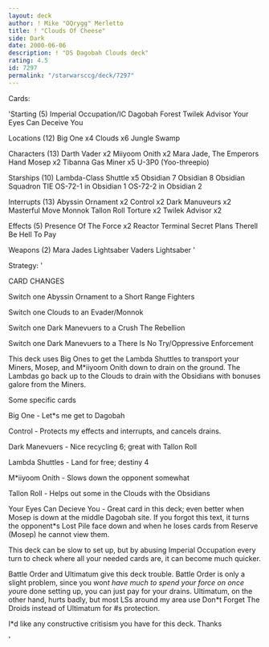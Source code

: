 ```yaml
---
layout: deck
author: ! Mike "OQrygg" Merletto
title: ! "Clouds Of Cheese"
side: Dark
date: 2000-06-06
description: ! "DS Dagobah Clouds deck"
rating: 4.5
id: 7297
permalink: "/starwarsccg/deck/7297"
---
```

Cards: 

'Starting (5)
Imperial Occupation/IC
Dagobah
Forest
Twilek Advisor
Your Eyes Can Deceive You

Locations (12)
Big One x4
Clouds x6
Jungle
Swamp

Characters (13)
Darth Vader x2
Miiyoom Onith x2
Mara Jade, The Emperors Hand
Mosep x2
Tibanna Gas Miner x5
U-3P0 (Yoo-threepio)

Starships (10)
Lambda-Class Shuttle x5
Obsidian 7
Obsidian 8
Obsidian Squadron TIE
OS-72-1 in Obsidian 1
OS-72-2 in Obsidian 2

Interrupts (13)
Abyssin Ornament x2
Control x2
Dark Manuveurs x2
Masterful Move
Monnok
Tallon Roll
Torture x2
Twilek Advisor x2

Effects (5)
Presence Of The Force x2
Reactor Terminal
Secret Plans
Therell Be Hell To Pay

Weapons (2)
Mara Jades Lightsaber
Vaders Lightsaber '

Strategy: '

CARD CHANGES

Switch one Abyssin Ornament to a Short Range Fighters

Switch one Clouds to an Evader/Monnok

Switch one Dark Manevuers to a Crush The Rebellion

Switch one Dark Manevuers to a There Is No Try/Oppressive Enforcement



This deck uses Big Ones to get the Lambda Shuttles to transport your Miners, Mosep, and M*iiyoom Onith down to drain on the ground. The Lambdas go back up to the Clouds to drain with the Obsidians with bonuses galore from the Miners.


Some specific cards

Big One - Let*s me get to Dagobah


Control - Protects my effects and interrupts, and cancels drains.


Dark Manevuers - Nice recycling 6; great with Tallon Roll


Lambda Shuttles - Land for free; destiny 4


M*iiyoom Onith - Slows down the opponent somewhat


Tallon Roll - Helps out some in the Clouds with the Obsidians


Your Eyes Can Decieve You - Great card in this deck; even better when Mosep is down at the middle Dagobah site. If you forgot this text, it turns the opponent*s Lost Pile face down and when he loses cards from Reserve (Mosep) he cannot view them.


This deck can be slow to set up, but by abusing Imperial Occupation every turn to check where all your needed cards are, it can become much quicker.


Battle Order and Ultimatum give this deck trouble. Battle Order is only a slight problem, since you won*t have much to spend your force on once you*re done setting up, you can just pay for your drains. Ultimatum, on the other hand, hurts badly, but most LSs around my area use Don*t Forget The Droids instead of Ultimatum for #s protection.


I*d like any constructive critisism you have for this deck. Thanks


'
